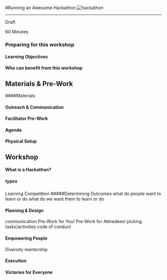 #Running an Awesome Hackathon
![hackathon](http://tiptoes.ca/wp-content/uploads/2015/11/OPNU8KfgX-qWjOSO2LseM5BxIharrGpnlTvE2bTKAUgbJGx0eTqPsUlQ-INnC4-mAKxLrS-BiS5b_mFzMoSW9c.jpg)
* * *
<i class="fa fa-pencil fa-3x"></i>  Draft

<time>60 Minutes</time>

### Preparing for this workshop
#### Learning Objectives
#### Who can benefit from this workshop

## Materials & Pre-Work

####Materials

#### Outreach & Communication

#### Facilitator Pre-Work
#### Agenda
#### Physical Setup

## Workshop
#### What is a Hackathon?
##### types
Learning
Competition
#####Determining Outcomes
what do people want to learn or do
what do we want them to learn or do
#### Planning & Design
communication
Pre-Work for You!
Pre-Work for Attnedees!
picking tasks/activities
code of conduct
#### Empowering People
Diversity
mentorship
#### Execution
#### Victories for Everyone
